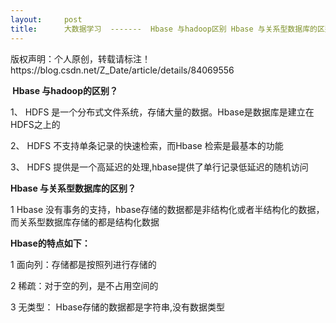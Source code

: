 ```yaml
---
layout:     post
title:      大数据学习  -------  Hbase 与hadoop区别 Hbase 与关系型数据库的区别  Hbase特点
---
```

<div id="article_content" class="article_content clearfix csdn-tracking-statistics" data-pid="blog" data-mod="popu_307" data-dsm="post">
								<div class="article-copyright">
					版权声明：个人原创，转载请标注！					https://blog.csdn.net/Z_Date/article/details/84069556				</div>
								            <link rel="stylesheet" href="https://csdnimg.cn/release/phoenix/template/css/ck_htmledit_views-f76675cdea.css">
						<div class="htmledit_views" id="content_views">
                <p style="margin-left:0cm;"><strong> Hbase 与hadoop的区别？</strong></p>

<p style="margin-left:0cm;">1、 HDFS 是一个分布式文件系统，存储大量的数据。Hbase是数据库是建立在HDFS之上的</p>

<p style="margin-left:0cm;">2、 HDFS 不支持单条记录的快速检索，而Hbase 检索是最基本的功能</p>

<p style="margin-left:0cm;">3、 HDFS 提供是一个高延迟的处理,hbase提供了单行记录低延迟的随机访问</p>

<p style="margin-left:0cm;"><strong>Hbase 与关系型数据库的区别？</strong></p>

<p style="margin-left:0cm;">1 Hbase 没有事务的支持，hbase存储的数据都是非结构化或者半结构化的数据，而关系型数据库存储的都是结构化数据</p>

<p style="margin-left:0cm;"><strong>Hbase的特点如下：</strong></p>

<p style="margin-left:0cm;">1 面向列：存储都是按照列进行存储的</p>

<p style="margin-left:0cm;">2 稀疏：对于空的列，是不占用空间的</p>

<p style="margin-left:0cm;">3 无类型： Hbase存储的数据都是字符串,没有数据类型</p>            </div>
                </div>